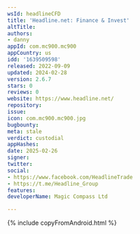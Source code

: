 ```yaml
---
wsId: headlineCFD
title: 'Headline.net: Finance & Invest'
altTitle: 
authors:
- danny
appId: com.mc900.mc900
appCountry: us
idd: '1639509598'
released: 2022-09-09
updated: 2024-02-28
version: 2.6.7
stars: 0
reviews: 0
website: https://www.headline.net/
repository: 
issue: 
icon: com.mc900.mc900.jpg
bugbounty: 
meta: stale
verdict: custodial
appHashes: 
date: 2025-02-26
signer: 
twitter: 
social:
- https://www.facebook.com/HeadlineTrade
- https://t.me/Headline_Group
features: 
developerName: Magic Compass Ltd

---
```


{% include copyFromAndroid.html %}
